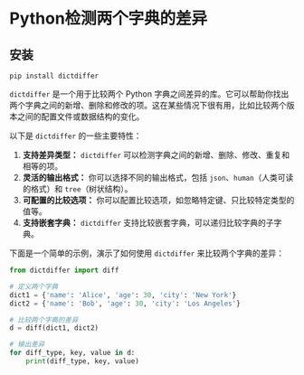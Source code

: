 # Python检测两个字典的差异

## 安装

```shell
pip install dictdiffer
```

`dictdiffer` 是一个用于比较两个 Python 字典之间差异的库。它可以帮助你找出两个字典之间的新增、删除和修改的项。这在某些情况下很有用，比如比较两个版本之间的配置文件或数据结构的变化。

以下是 `dictdiffer` 的一些主要特性：

1. **支持差异类型：** `dictdiffer` 可以检测字典之间的新增、删除、修改、重复和相等的项。
2. **灵活的输出格式：** 你可以选择不同的输出格式，包括 `json`、`human`（人类可读的格式）和 `tree`（树状结构）。
3. **可配置的比较选项：** 你可以配置比较选项，如忽略特定键、只比较特定类型的值等。
4. **支持嵌套字典：** `dictdiffer` 支持比较嵌套字典，可以递归比较字典的子字典。

下面是一个简单的示例，演示了如何使用 `dictdiffer` 来比较两个字典的差异：

```python
from dictdiffer import diff

# 定义两个字典
dict1 = {'name': 'Alice', 'age': 30, 'city': 'New York'}
dict2 = {'name': 'Bob', 'age': 30, 'city': 'Los Angeles'}

# 比较两个字典的差异
d = diff(dict1, dict2)

# 输出差异
for diff_type, key, value in d:
    print(diff_type, key, value)

```

